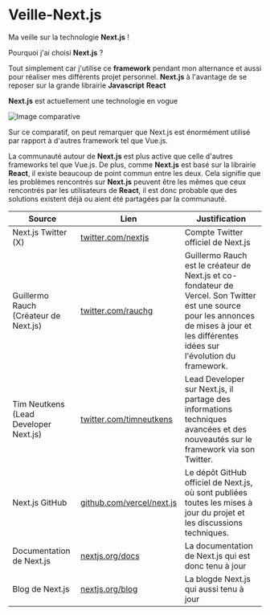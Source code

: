 # Veille-Next.js
Ma veille sur la technologie **Next.js** !

Pourquoi j'ai choisi **Next.js** ?

Tout simplement car j'utilise ce **framework** pendant mon alternance et aussi pour réaliser mes différents projet personnel.
**Next.js** à l'avantage de se reposer sur la grande librairie **Javascript** **React**

**Next.js** est actuellement une technologie en vogue 

![Image comparative](https://github.com/user-attachments/assets/9b70d8fa-1375-4ddb-b1df-25991ce53f9d)

Sur ce comparatif, on peut remarquer que Next.js est énormément utilisé par rapport à d'autres framework tel que Vue.js.

La communauté autour de **Next.js** est plus active que celle d'autres frameworks tel que Vue.js. De plus, comme **Next.js** est basé sur la librairie **React**, il existe beaucoup de point commun entre les deux. Cela signifie que les problèmes rencontrés sur **Next.js** peuvent être les mêmes que ceux rencontrés par les utilisateurs de **React**, il est donc probable que des solutions existent déjà ou aient été partagées par la communauté.

| Source | Lien | Justification |
|--------|------|---------------|
| Next.js Twitter (X) | [twitter.com/nextjs](https://twitter.com/nextjs) | Compte Twitter officiel de Next.js |
| Guillermo Rauch (Créateur de Next.js) | [twitter.com/rauchg](https://twitter.com/rauchg) | Guillermo Rauch est le créateur de Next.js et co-fondateur de Vercel. Son Twitter est une source pour les annonces de mises à jour et les différentes idées sur l'évolution du framework. |
| Tim Neutkens (Lead Developer Next.js) | [twitter.com/timneutkens](https://twitter.com/timneutkens) | Lead Developer sur Next.js, il partage des informations techniques avancées et des nouveautés sur le framework via son Twitter. |
| Next.js GitHub | [github.com/vercel/next.js](https://github.com/vercel/next.js) | Le dépôt GitHub officiel de Next.js, où sont publiées toutes les mises à jour du projet et les discussions techniques. |
|Documentation de Next.js|[nextjs.org/docs](https://nextjs.org/docs)|La documentation de Next.js qui est donc tenu à jour|
|Blog de Next.js|[nextjs.org/blog](https://nextjs.org/blog)|La blogde Next.js qui aussi tenu à jour|
